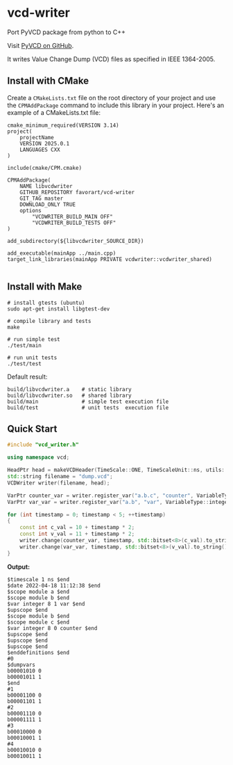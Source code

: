 # vcd-writer

Port PyVCD package from python to C++

Visit [PyVCD on GitHub](https://github.com/SanDisk-Open-Source/pyvcd/).

It writes Value Change Dump (VCD) files as specified in IEEE 1364-2005.

## Install with CMake
Create a `CMakeLists.txt` file on the root directory of your project and use the `CPMAddPackage` command to include this library in your project.
Here's an example of a CMakeLists.txt file:
```
cmake_minimum_required(VERSION 3.14)
project(
    projectName
    VERSION 2025.0.1 
    LANGUAGES CXX
)

include(cmake/CPM.cmake)

CPMAddPackage(
    NAME libvcdwriter
    GITHUB_REPOSITORY favorart/vcd-writer 
    GIT_TAG master
    DOWNLOAD_ONLY TRUE
    options
        "VCDWRITER_BUILD_MAIN OFF"
        "VCDWRITER_BUILD_TESTS OFF"
)

add_subdirectory(${libvcdwriter_SOURCE_DIR})

add_executable(mainApp ../main.cpp)
target_link_libraries(mainApp PRIVATE vcdwriter::vcdwriter_shared)
 
```

## Install with Make

```
# install gtests (ubuntu)
sudo apt-get install libgtest-dev

# compile library and tests
make

# run simple test
./test/main

# run unit tests
./test/test
```

Default result:

```
build/libvcdwriter.a    # static library
build/libvcdwriter.so   # shared library
build/main              # simple test execution file
build/test              # unit tests  execution file
```


## Quick Start

```C++
#include "vcd_writer.h"

using namespace vcd;

HeadPtr head = makeVCDHeader(TimeScale::ONE, TimeScaleUnit::ns, utils::now());
std::string filename = "dump.vcd";
VCDWriter writer(filename, head);

VarPtr counter_var = writer.register_var("a.b.c", "counter", VariableType::integer, 8);
VarPtr var_var = writer.register_var("a.b", "var", VariableType::integer, 8);

for (int timestamp = 0; timestamp < 5; ++timestamp)
{
	const int c_val = 10 + timestamp * 2;
	const int v_val = 11 + timestamp * 2;
	writer.change(counter_var, timestamp, std::bitset<8>(c_val).to_string());
	writer.change(var_var, timestamp, std::bitset<8>(v_val).to_string());
}
```

**Output:**

	$timescale 1 ns $end
	$date 2022-04-18 11:12:38 $end
	$scope module a $end
	$scope module b $end
	$var integer 8 1 var $end
	$upscope $end
	$scope module b $end
	$scope module c $end
	$var integer 8 0 counter $end
	$upscope $end
	$upscope $end
	$upscope $end
	$enddefinitions $end
	#0
	$dumpvars
	b00001010 0
	b00001011 1
	$end
	#1
	b00001100 0
	b00001101 1
	#2
	b00001110 0
	b00001111 1
	#3
	b00010000 0
	b00010001 1
	#4
	b00010010 0
	b00010011 1

